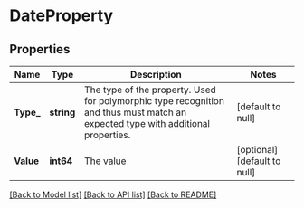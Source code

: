 # DateProperty

## Properties
Name | Type | Description | Notes
------------ | ------------- | ------------- | -------------
**Type_** | **string** | The type of the property. Used for polymorphic type recognition and thus must match an expected type with additional properties. | [default to null]
**Value** | **int64** | The value | [optional] [default to null]

[[Back to Model list]](../README.md#documentation-for-models) [[Back to API list]](../README.md#documentation-for-api-endpoints) [[Back to README]](../README.md)


